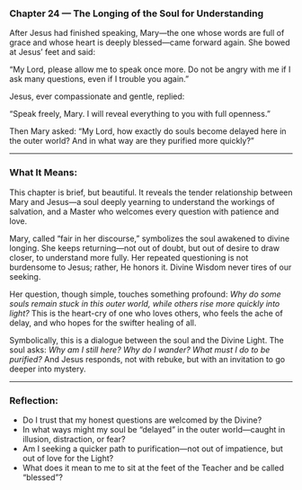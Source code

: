 ### Chapter 24 — The Longing of the Soul for Understanding

After Jesus had finished speaking, Mary—the one whose words are full of grace and whose heart is deeply blessed—came forward again. She bowed at Jesus’ feet and said:

“My Lord, please allow me to speak once more. Do not be angry with me if I ask many questions, even if I trouble you again.”

Jesus, ever compassionate and gentle, replied:

“Speak freely, Mary. I will reveal everything to you with full openness.”

Then Mary asked:
“My Lord, how exactly do souls become delayed here in the outer world? And in what way are they purified more quickly?”

---

### **What It Means:**

This chapter is brief, but beautiful. It reveals the tender relationship between Mary and Jesus—a soul deeply yearning to understand the workings of salvation, and a Master who welcomes every question with patience and love.

Mary, called “fair in her discourse,” symbolizes the soul awakened to divine longing. She keeps returning—not out of doubt, but out of desire to draw closer, to understand more fully. Her repeated questioning is not burdensome to Jesus; rather, He honors it. Divine Wisdom never tires of our seeking.

Her question, though simple, touches something profound: *Why do some souls remain stuck in this outer world, while others rise more quickly into light?* This is the heart-cry of one who loves others, who feels the ache of delay, and who hopes for the swifter healing of all.

Symbolically, this is a dialogue between the soul and the Divine Light. The soul asks: *Why am I still here? Why do I wander? What must I do to be purified?* And Jesus responds, not with rebuke, but with an invitation to go deeper into mystery.

---

### **Reflection:**

* Do I trust that my honest questions are welcomed by the Divine?
* In what ways might my soul be “delayed” in the outer world—caught in illusion, distraction, or fear?
* Am I seeking a quicker path to purification—not out of impatience, but out of love for the Light?
* What does it mean to me to sit at the feet of the Teacher and be called “blessed”?
